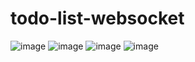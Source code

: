 # todo-list-websocket
![image](https://github.com/Irina-Belyavskaya/todo-list-graphql/assets/99917629/f24cd7be-f715-4aee-8950-e1bf73aaaec5)
![image](https://github.com/Irina-Belyavskaya/todo-list-graphql/assets/99917629/3c978df1-d332-4800-b898-80bfa00b9837)
![image](https://github.com/Irina-Belyavskaya/todo-list-graphql/assets/99917629/1f26bec7-13ad-4505-9ef9-f1319d807757)
![image](https://github.com/Irina-Belyavskaya/todo-list-graphql/assets/99917629/c9d446fe-ead8-4c51-9444-aa4dad619c12)
